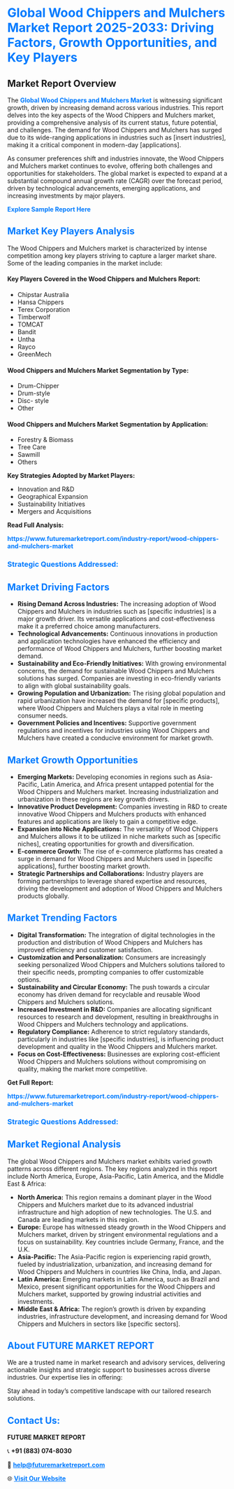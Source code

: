 <h1 style="color: #007BFF;">Global Wood Chippers and Mulchers Market Report 2025-2033: Driving Factors, Growth Opportunities, and Key Players</h1>

<section id="overview">
<h2>Market Report Overview</h2>
<p>The <a href="https://www.futuremarketreport.com/industry-report/wood-chippers-and-mulchers-market" style="color: #007BFF; text-decoration: none;"><strong>Global Wood Chippers and Mulchers Market</strong></a> is witnessing significant growth, driven by increasing demand across various industries. This report delves into the key aspects of the Wood Chippers and Mulchers market, providing a comprehensive analysis of its current status, future potential, and challenges. The demand for Wood Chippers and Mulchers has surged due to its wide-ranging applications in industries such as [insert industries], making it a critical component in modern-day [applications].</p>
<p>As consumer preferences shift and industries innovate, the Wood Chippers and Mulchers market continues to evolve, offering both challenges and opportunities for stakeholders. The global market is expected to expand at a substantial compound annual growth rate (CAGR) over the forecast period, driven by technological advancements, emerging applications, and increasing investments by major players.</p>
</section>

<section id="overview">
<p><a href="https://www.futuremarketreport.com/request-sample/reportId=62371" style="color: #007BFF; text-decoration: none;"><strong>Explore Sample Report Here</strong></a></p>
</section>

<section id="key-players">
<h2 style="color: #007BFF;">Market Key Players Analysis</h2>
<p>The Wood Chippers and Mulchers market is characterized by intense competition among key players striving to capture a larger market share. Some of the leading companies in the market include:</p>
<h4>Key Players Covered in the Wood Chippers and Mulchers Report:</h4>
<ul><li>Chipstar Australia</li><li>Hansa Chippers</li><li>Terex Corporation</li><li>Timberwolf</li><li>TOMCAT</li><li>Bandit</li><li>Untha</li><li>Rayco</li><li>GreenMech</li></ul>
<h4>Wood Chippers and Mulchers Market Segmentation by Type:</h4>
<ul><li>Drum-Chipper</li><li>Drum-style</li><li>Disc- style</li><li>Other</li></ul>

<h4>Wood Chippers and Mulchers Market Segmentation by Application:</h4>
<ul><li>Forestry &amp; Biomass</li><li>Tree Care</li><li>Sawmill</li><li>Others</li></ul>
<p><strong>Key Strategies Adopted by Market Players:</strong></p>
<ul>
<li>Innovation and R&D</li>
<li>Geographical Expansion</li>
<li>Sustainability Initiatives</li>
<li>Mergers and Acquisitions</li>
</ul>
</section>

<section>
<p><strong>Read Full Analysis: </strong></p><a href="https://www.futuremarketreport.com/industry-report/wood-chippers-and-mulchers-market" style="color: #007BFF; text-decoration: none;"><strong>https://www.futuremarketreport.com/industry-report/wood-chippers-and-mulchers-market</strong></a>
<h3 style="color: #007BFF;">Strategic Questions Addressed:</h3>
</section>

<section id="driving-factors">
<h2 style="color: #007BFF;">Market Driving Factors</h2>
<ul>
<li><strong>Rising Demand Across Industries:</strong> The increasing adoption of Wood Chippers and Mulchers in industries such as [specific industries] is a major growth driver. Its versatile applications and cost-effectiveness make it a preferred choice among manufacturers.</li>
<li><strong>Technological Advancements:</strong> Continuous innovations in production and application technologies have enhanced the efficiency and performance of Wood Chippers and Mulchers, further boosting market demand.</li>
<li><strong>Sustainability and Eco-Friendly Initiatives:</strong> With growing environmental concerns, the demand for sustainable Wood Chippers and Mulchers solutions has surged. Companies are investing in eco-friendly variants to align with global sustainability goals.</li>
<li><strong>Growing Population and Urbanization:</strong> The rising global population and rapid urbanization have increased the demand for [specific products], where Wood Chippers and Mulchers plays a vital role in meeting consumer needs.</li>
<li><strong>Government Policies and Incentives:</strong> Supportive government regulations and incentives for industries using Wood Chippers and Mulchers have created a conducive environment for market growth.</li>
</ul>
</section>

<section id="growth-opportunities">
<h2 style="color: #007BFF;">Market Growth Opportunities</h2>
<ul>
<li><strong>Emerging Markets:</strong> Developing economies in regions such as Asia-Pacific, Latin America, and Africa present untapped potential for the Wood Chippers and Mulchers market. Increasing industrialization and urbanization in these regions are key growth drivers.</li>
<li><strong>Innovative Product Development:</strong> Companies investing in R&D to create innovative Wood Chippers and Mulchers products with enhanced features and applications are likely to gain a competitive edge.</li>
<li><strong>Expansion into Niche Applications:</strong> The versatility of Wood Chippers and Mulchers allows it to be utilized in niche markets such as [specific niches], creating opportunities for growth and diversification.</li>
<li><strong>E-commerce Growth:</strong> The rise of e-commerce platforms has created a surge in demand for Wood Chippers and Mulchers used in [specific applications], further boosting market growth.</li>
<li><strong>Strategic Partnerships and Collaborations:</strong> Industry players are forming partnerships to leverage shared expertise and resources, driving the development and adoption of Wood Chippers and Mulchers products globally.</li>
</ul>
</section>

<section id="trending-factors">
<h2 style="color: #007BFF;">Market Trending Factors</h2>
<ul>
<li><strong>Digital Transformation:</strong> The integration of digital technologies in the production and distribution of Wood Chippers and Mulchers has improved efficiency and customer satisfaction.</li>
<li><strong>Customization and Personalization:</strong> Consumers are increasingly seeking personalized Wood Chippers and Mulchers solutions tailored to their specific needs, prompting companies to offer customizable options.</li>
<li><strong>Sustainability and Circular Economy:</strong> The push towards a circular economy has driven demand for recyclable and reusable Wood Chippers and Mulchers solutions.</li>
<li><strong>Increased Investment in R&D:</strong> Companies are allocating significant resources to research and development, resulting in breakthroughs in Wood Chippers and Mulchers technology and applications.</li>
<li><strong>Regulatory Compliance:</strong> Adherence to strict regulatory standards, particularly in industries like [specific industries], is influencing product development and quality in the Wood Chippers and Mulchers market.</li>
<li><strong>Focus on Cost-Effectiveness:</strong> Businesses are exploring cost-efficient Wood Chippers and Mulchers solutions without compromising on quality, making the market more competitive.</li>
</ul>
</section>

<section>
<p><strong>Get Full Report: </strong></p><a href="https://www.futuremarketreport.com/industry-report/wood-chippers-and-mulchers-market" style="color: #007BFF; text-decoration: none;"><strong>https://www.futuremarketreport.com/industry-report/wood-chippers-and-mulchers-market</strong></a>
<h3 style="color: #007BFF;">Strategic Questions Addressed:</h3>
</section>


<section id="regional-analysis">
<h2 style="color: #007BFF;">Market Regional Analysis</h2>
<p>The global Wood Chippers and Mulchers market exhibits varied growth patterns across different regions. The key regions analyzed in this report include North America, Europe, Asia-Pacific, Latin America, and the Middle East & Africa:</p>
<ul>
<li><strong>North America:</strong> This region remains a dominant player in the Wood Chippers and Mulchers market due to its advanced industrial infrastructure and high adoption of new technologies. The U.S. and Canada are leading markets in this region.</li>
<li><strong>Europe:</strong> Europe has witnessed steady growth in the Wood Chippers and Mulchers market, driven by stringent environmental regulations and a focus on sustainability. Key countries include Germany, France, and the U.K.</li>
<li><strong>Asia-Pacific:</strong> The Asia-Pacific region is experiencing rapid growth, fueled by industrialization, urbanization, and increasing demand for Wood Chippers and Mulchers in countries like China, India, and Japan.</li>
<li><strong>Latin America:</strong> Emerging markets in Latin America, such as Brazil and Mexico, present significant opportunities for the Wood Chippers and Mulchers market, supported by growing industrial activities and investments.</li>
<li><strong>Middle East & Africa:</strong> The region’s growth is driven by expanding industries, infrastructure development, and increasing demand for Wood Chippers and Mulchers in sectors like [specific sectors].</li>
</ul>
</section>

<footer>
<h2 style="color: #007BFF;">About FUTURE MARKET REPORT</h2>
<p>We are a trusted name in market research and advisory services, delivering actionable insights and strategic support to businesses across diverse industries. Our expertise lies in offering:</p>

<p>Stay ahead in today’s competitive landscape with our tailored research solutions.</p>

<h2 style="color: #007BFF;">Contact Us:</h2>
<p><strong>FUTURE MARKET REPORT</strong></p>
<p>📞 <strong>+91 (883) 074-8030</strong></p>
<p>📧 <strong><a href="mailto:help@futuremarketreport.com" style="color: #007BFF;">help@futuremarketreport.com</a></strong></p>
<p>🌐 <strong><a href="https://www.futuremarketreport.com/" style="color: #007BFF;">Visit Our Website</a></strong></p>
</footer>